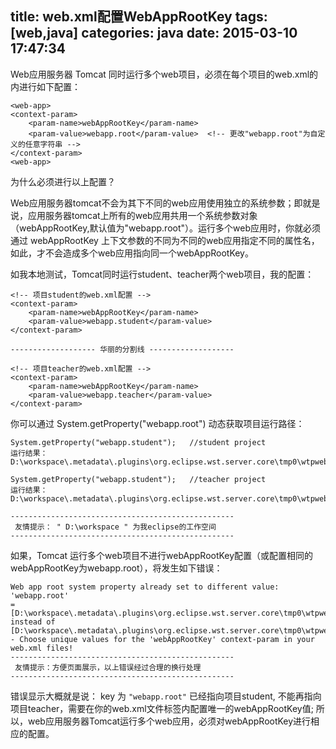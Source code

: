 title: web.xml配置WebAppRootKey
tags: [web,java]
categories: java
date: 2015-03-10 17:47:34
---
Web应用服务器 Tomcat 同时运行多个web项目，必须在每个项目的web.xml的 <web-app> 内进行如下配置：
	
	<web-app>
	<context-param>
		<param-name>webAppRootKey</param-name>
		<param-value>webapp.root</param-value>  <!-- 更改"webapp.root"为自定义的任意字符串 -->
	</context-param>
	<web-app>

<!-- more -->

为什么必须进行以上配置？

Web应用服务器tomcat不会为其下不同的web应用使用独立的系统参数；即就是说，应用服务器tomcat上所有的web应用共用一个系统参数对象（webAppRootKey,默认值为"webapp.root"）。运行多个web应用时，你就必须通过 webAppRootKey 上下文参数的不同为不同的web应用指定不同的属性名，如此，才不会造成多个web应用指向同一个webAppRootKey。

如我本地测试，Tomcat同时运行student、teacher两个web项目，我的配置：

	<!-- 项目student的web.xml配置 -->
	<context-param>
		<param-name>webAppRootKey</param-name>
		<param-value>webapp.student</param-value>
	</context-param>

	------------------- 华丽的分割线 -------------------

	<!-- 项目teacher的web.xml配置 -->
	<context-param>
		<param-name>webAppRootKey</param-name>
		<param-value>webapp.teacher</param-value> 
	</context-param>

你可以通过 System.getProperty("webapp.root") 动态获取项目运行路径：

	System.getProperty("webapp.student");	//student project	
	运行结果：D:\workspace\.metadata\.plugins\org.eclipse.wst.server.core\tmp0\wtpwebapps\student\

	System.getProperty("webapp.student");	//teacher project
	运行结果：D:\workspace\.metadata\.plugins\org.eclipse.wst.server.core\tmp0\wtpwebapps\teacher\
	
	--------------------------------------------------
	 友情提示： " D:\workspace " 为我eclipse的工作空间
	--------------------------------------------------

如果，Tomcat 运行多个web项目不进行webAppRootKey配置（或配置相同的webAppRootKey为webapp.root），将发生如下错误：

	Web app root system property already set to different value: 'webapp.root' 
	= [D:\workspace\.metadata\.plugins\org.eclipse.wst.server.core\tmp0\wtpwebapps\student\] 
	instead of [D:\workspace\.metadata\.plugins\org.eclipse.wst.server.core\tmp0\wtpwebapps\teacher\] 
	- Choose unique values for the 'webAppRootKey' context-param in your web.xml files!  
	--------------------------------------------------
	 友情提示：方便页面展示，以上错误经过合理的换行处理
	--------------------------------------------------

错误显示大概就是说： key 为 `"webapp.root"` 已经指向项目student, 不能再指向项目teacher，需要在你的web.xml文件<context-param>标签内配置唯一的webAppRootKey值; 所以，web应用服务器Tomcat运行多个web应用，必须对webAppRootKey进行相应的配置。
